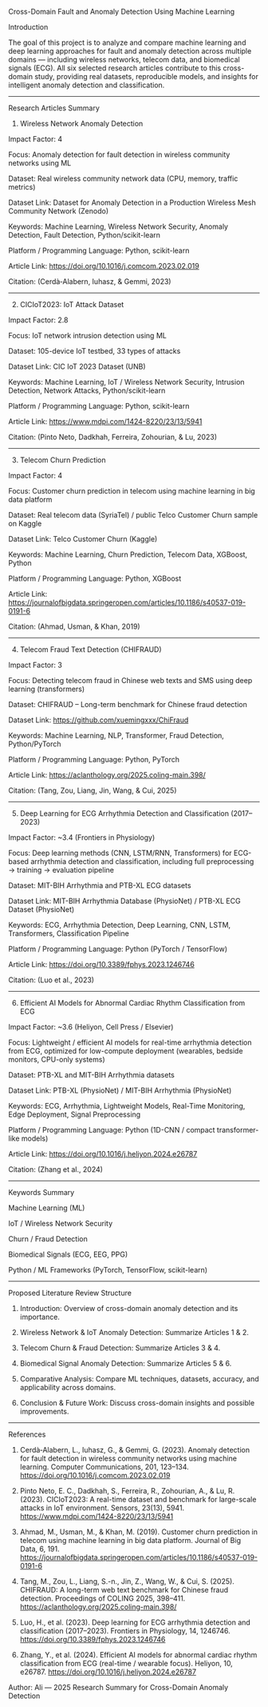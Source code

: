 Cross-Domain Fault and Anomaly Detection Using Machine Learning

Introduction

The goal of this project is to analyze and compare machine learning and deep learning approaches for fault and anomaly detection across multiple domains — including wireless networks, telecom data, and biomedical signals (ECG).
All six selected research articles contribute to this cross-domain study, providing real datasets, reproducible models, and insights for intelligent anomaly detection and classification.


---

Research Articles Summary

1. Wireless Network Anomaly Detection

Impact Factor: 4

Focus: Anomaly detection for fault detection in wireless community networks using ML

Dataset: Real wireless community network data (CPU, memory, traffic metrics)

Dataset Link: Dataset for Anomaly Detection in a Production Wireless Mesh Community Network (Zenodo)

Keywords: Machine Learning, Wireless Network Security, Anomaly Detection, Fault Detection, Python/scikit-learn

Platform / Programming Language: Python, scikit-learn

Article Link: https://doi.org/10.1016/j.comcom.2023.02.019

Citation: (Cerdà‑Alabern, Iuhasz, & Gemmi, 2023)



---

2. CICIoT2023: IoT Attack Dataset

Impact Factor: 2.8

Focus: IoT network intrusion detection using ML

Dataset: 105-device IoT testbed, 33 types of attacks

Dataset Link: CIC IoT 2023 Dataset (UNB)

Keywords: Machine Learning, IoT / Wireless Network Security, Intrusion Detection, Network Attacks, Python/scikit-learn

Platform / Programming Language: Python, scikit-learn

Article Link: https://www.mdpi.com/1424-8220/23/13/5941

Citation: (Pinto Neto, Dadkhah, Ferreira, Zohourian, & Lu, 2023)



---

3. Telecom Churn Prediction

Impact Factor: 4

Focus: Customer churn prediction in telecom using machine learning in big data platform

Dataset: Real telecom data (SyriaTel) / public Telco Customer Churn sample on Kaggle

Dataset Link: Telco Customer Churn (Kaggle)

Keywords: Machine Learning, Churn Prediction, Telecom Data, XGBoost, Python

Platform / Programming Language: Python, XGBoost

Article Link: https://journalofbigdata.springeropen.com/articles/10.1186/s40537-019-0191-6

Citation: (Ahmad, Usman, & Khan, 2019)



---

4. Telecom Fraud Text Detection (CHIFRAUD)

Impact Factor: 3

Focus: Detecting telecom fraud in Chinese web texts and SMS using deep learning (transformers)

Dataset: CHIFRAUD – Long-term benchmark for Chinese fraud detection

Dataset Link: https://github.com/xuemingxxx/ChiFraud

Keywords: Machine Learning, NLP, Transformer, Fraud Detection, Python/PyTorch

Platform / Programming Language: Python, PyTorch

Article Link: https://aclanthology.org/2025.coling-main.398/

Citation: (Tang, Zou, Liang, Jin, Wang, & Cui, 2025)



---

5. Deep Learning for ECG Arrhythmia Detection and Classification (2017–2023)

Impact Factor: ~3.4 (Frontiers in Physiology)

Focus: Deep learning methods (CNN, LSTM/RNN, Transformers) for ECG-based arrhythmia detection and classification, including full preprocessing → training → evaluation pipeline

Dataset: MIT-BIH Arrhythmia and PTB-XL ECG datasets

Dataset Link: MIT-BIH Arrhythmia Database (PhysioNet) / PTB-XL ECG Dataset (PhysioNet)

Keywords: ECG, Arrhythmia Detection, Deep Learning, CNN, LSTM, Transformers, Classification Pipeline

Platform / Programming Language: Python (PyTorch / TensorFlow)

Article Link: https://doi.org/10.3389/fphys.2023.1246746

Citation: (Luo et al., 2023)



---

6. Efficient AI Models for Abnormal Cardiac Rhythm Classification from ECG

Impact Factor: ~3.6 (Heliyon, Cell Press / Elsevier)

Focus: Lightweight / efficient AI models for real-time arrhythmia detection from ECG, optimized for low-compute deployment (wearables, bedside monitors, CPU-only systems)

Dataset: PTB-XL and MIT-BIH Arrhythmia datasets

Dataset Link: PTB-XL (PhysioNet) / MIT-BIH Arrhythmia (PhysioNet)

Keywords: ECG, Arrhythmia, Lightweight Models, Real-Time Monitoring, Edge Deployment, Signal Preprocessing

Platform / Programming Language: Python (1D-CNN / compact transformer-like models)

Article Link: https://doi.org/10.1016/j.heliyon.2024.e26787

Citation: (Zhang et al., 2024)



---

Keywords Summary

Machine Learning (ML)

IoT / Wireless Network Security

Churn / Fraud Detection

Biomedical Signals (ECG, EEG, PPG)

Python / ML Frameworks (PyTorch, TensorFlow, scikit-learn)



---

Proposed Literature Review Structure

1. Introduction: Overview of cross-domain anomaly detection and its importance.


2. Wireless Network & IoT Anomaly Detection: Summarize Articles 1 & 2.


3. Telecom Churn & Fraud Detection: Summarize Articles 3 & 4.


4. Biomedical Signal Anomaly Detection: Summarize Articles 5 & 6.


5. Comparative Analysis: Compare ML techniques, datasets, accuracy, and applicability across domains.


6. Conclusion & Future Work: Discuss cross-domain insights and possible improvements.




---

References 

1. Cerdà‑Alabern, L., Iuhasz, G., & Gemmi, G. (2023). Anomaly detection for fault detection in wireless community networks using machine learning. Computer Communications, 201, 123–134. https://doi.org/10.1016/j.comcom.2023.02.019


2. Pinto Neto, E. C., Dadkhah, S., Ferreira, R., Zohourian, A., & Lu, R. (2023). CICIoT2023: A real-time dataset and benchmark for large-scale attacks in IoT environment. Sensors, 23(13), 5941. https://www.mdpi.com/1424-8220/23/13/5941


3. Ahmad, M., Usman, M., & Khan, M. (2019). Customer churn prediction in telecom using machine learning in big data platform. Journal of Big Data, 6, 191. https://journalofbigdata.springeropen.com/articles/10.1186/s40537-019-0191-6


4. Tang, M., Zou, L., Liang, S.-n., Jin, Z., Wang, W., & Cui, S. (2025). CHIFRAUD: A long-term web text benchmark for Chinese fraud detection. Proceedings of COLING 2025, 398–411. https://aclanthology.org/2025.coling-main.398/


5. Luo, H., et al. (2023). Deep learning for ECG arrhythmia detection and classification (2017–2023). Frontiers in Physiology, 14, 1246746. https://doi.org/10.3389/fphys.2023.1246746


6. Zhang, Y., et al. (2024). Efficient AI models for abnormal cardiac rhythm classification from ECG (real-time / wearable focus). Heliyon, 10, e26787. https://doi.org/10.1016/j.heliyon.2024.e26787



Author: Ali — 2025 Research Summary for Cross-Domain Anomaly Detection

